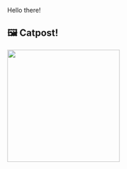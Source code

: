 Hello there!



## 🖼️ Catpost!

<sub>
    <img src="https://cdn2.thecatapi.com/images/a6g.jpg" height="256">
</sub>

